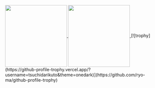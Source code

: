 <a href="https://github.com/anuraghazra/github-readme-stats">
  <img height=200 align="center" src="https://github-readme-stats.vercel.app/api?username=tsuchidarikuto" />
</a>
<a href="https://github.com/anuraghazra/convoychat">
  <img height=200 align="center" src="https://github-readme-stats.vercel.app/api/top-langs?username=tsuchidarikuto&layout=compact&langs_count=8&card_width=320" />
</a>
[![trophy](https://github-profile-trophy.vercel.app/?username=tsuchidarikuto&theme=onedark)](https://github.com/ryo-ma/github-profile-trophy)
